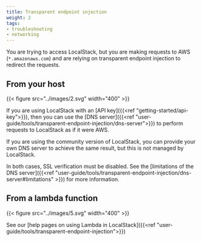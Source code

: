 ```yaml
---
title: Transparent endpoint injection
weight: 2
tags:
- troubleshooting
- networking
---
```


You are trying to access LocalStack, but you are making requests to AWS (`*.amazonaws.com`) and are relying on transparent endpoint injection to redirect the requests.

## From your host

{{< figure src="../images/2.svg" width="400" >}}

If you are using LocalStack with an [API key]({{<ref "getting-started/api-key">}}), then you can use the [DNS server]({{<ref "user-guide/tools/transparent-endpoint-injection/dns-server">}}) to perform requests to LocalStack as if it were AWS.

If you are using the community version of LocalStack, you can provide your own DNS server to achieve the same result, but this is not managed by LocalStack.

In both cases, SSL verification must be disabled. See the [limitations of the DNS server]({{<ref "user-guide/tools/transparent-endpoint-injection/dns-server#limitations" >}}) for more information.

## From a lambda function

{{< figure src="../images/5.svg" width="400" >}}

See our [help pages on using Lambda in LocalStack]({{<ref "user-guide/tools/transparent-endpoint-injection">}})
